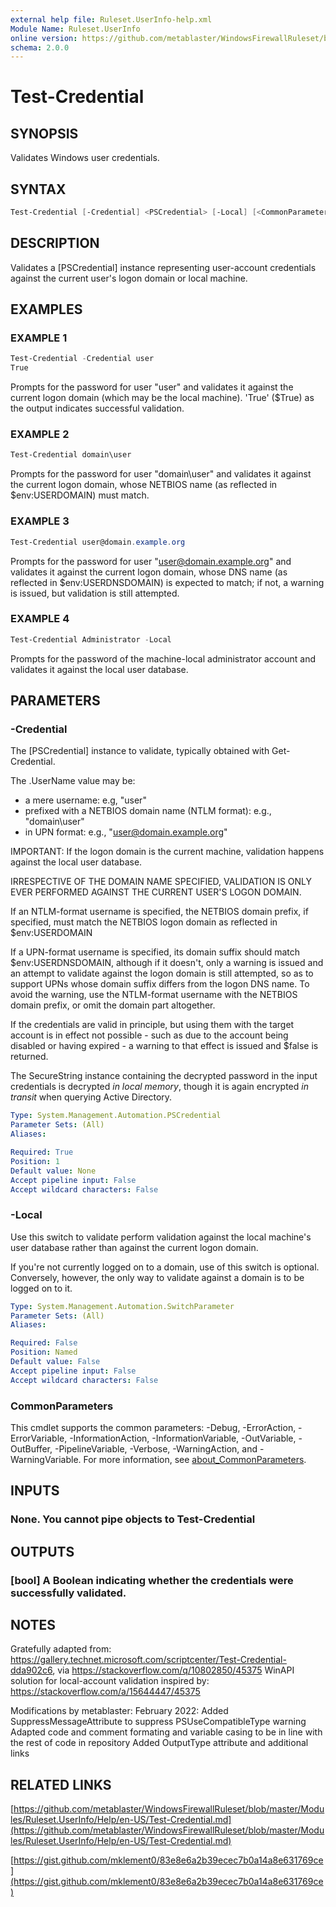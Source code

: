 ```yaml
---
external help file: Ruleset.UserInfo-help.xml
Module Name: Ruleset.UserInfo
online version: https://github.com/metablaster/WindowsFirewallRuleset/blob/master/Modules/Ruleset.UserInfo/Help/en-US/Test-Credential.md
schema: 2.0.0
---
```


# Test-Credential

## SYNOPSIS

Validates Windows user credentials.

## SYNTAX

```powershell
Test-Credential [-Credential] <PSCredential> [-Local] [<CommonParameters>]
```

## DESCRIPTION

Validates a \[PSCredential\] instance representing user-account credentials
against the current user's logon domain or local machine.

## EXAMPLES

### EXAMPLE 1

```powershell
Test-Credential -Credential user
True
```

Prompts for the password for user "user" and validates it against the current
logon domain (which may be the local machine).
'True' ($True) as the output
indicates successful validation.

### EXAMPLE 2

```powershell
Test-Credential domain\user
```

Prompts for the password for user "domain\user" and validates it against
the current logon domain, whose NETBIOS name (as reflected in $env:USERDOMAIN)
must match.

### EXAMPLE 3

```powershell
Test-Credential user@domain.example.org
```

Prompts for the password for user "user@domain.example.org" and validates it against
the current logon domain, whose DNS name (as reflected in $env:USERDNSDOMAIN)
is expected to match; if not, a warning is issued, but validation is still
attempted.

### EXAMPLE 4

```powershell
Test-Credential Administrator -Local
```

Prompts for the password of the machine-local administrator account and
validates it against the local user database.

## PARAMETERS

### -Credential

The \[PSCredential\] instance to validate, typically obtained with Get-Credential.

The .UserName value may be:
* a mere username: e.g, "user"
* prefixed with a NETBIOS domain name (NTLM format): e.g., "domain\user"
* in UPN format: e.g., "user@domain.example.org"

IMPORTANT:
If the logon domain is the current machine, validation happens against the local user database.

IRRESPECTIVE OF THE DOMAIN NAME SPECIFIED, VALIDATION IS ONLY EVER PERFORMED
AGAINST THE CURRENT USER'S LOGON DOMAIN.

If an NTLM-format username is specified, the NETBIOS domain prefix, if specified,
must match the NETBIOS logon domain as reflected in $env:USERDOMAIN

If a UPN-format username is specified, its domain suffix should match $env:USERDNSDOMAIN,
although if it doesn't, only a warning is issued and an attempt to validate against the
logon domain is still attempted, so as to support UPNs whose domain suffix differs from
the logon DNS name.
To avoid the warning, use the NTLM-format username with the NETBIOS domain prefix,
or omit the domain part altogether.

If the credentials are valid in principle, but using them with the target account is
in effect not possible - such as due to the account being disabled or having expired -
a warning to that effect is issued and $false is returned.

The SecureString instance containing the decrypted password in the input credentials is
decrypted *in local memory*, though it is again encrypted *in transit* when querying
Active Directory.

```yaml
Type: System.Management.Automation.PSCredential
Parameter Sets: (All)
Aliases:

Required: True
Position: 1
Default value: None
Accept pipeline input: False
Accept wildcard characters: False
```

### -Local

Use this switch to validate perform validation against the local machine's
user database rather than against the current logon domain.

If you're not currently logged on to a domain, use of this switch is optional.
Conversely, however, the only way to validate against a domain is to be logged on to it.

```yaml
Type: System.Management.Automation.SwitchParameter
Parameter Sets: (All)
Aliases:

Required: False
Position: Named
Default value: False
Accept pipeline input: False
Accept wildcard characters: False
```

### CommonParameters

This cmdlet supports the common parameters: -Debug, -ErrorAction, -ErrorVariable, -InformationAction, -InformationVariable, -OutVariable, -OutBuffer, -PipelineVariable, -Verbose, -WarningAction, and -WarningVariable. For more information, see [about_CommonParameters](http://go.microsoft.com/fwlink/?LinkID=113216).

## INPUTS

### None. You cannot pipe objects to Test-Credential

## OUTPUTS

### [bool] A Boolean indicating whether the credentials were successfully validated.

## NOTES

Gratefully adapted from:
https://gallery.technet.microsoft.com/scriptcenter/Test-Credential-dda902c6,
via https://stackoverflow.com/q/10802850/45375
WinAPI solution for local-account validation inspired by:
https://stackoverflow.com/a/15644447/45375

Modifications by metablaster:
February 2022:
Added SuppressMessageAttribute to suppress PSUseCompatibleType warning
Adapted code and comment formating and variable casing to be in line with the rest of code in repository
Added OutputType attribute and additional links

## RELATED LINKS

[https://github.com/metablaster/WindowsFirewallRuleset/blob/master/Modules/Ruleset.UserInfo/Help/en-US/Test-Credential.md](https://github.com/metablaster/WindowsFirewallRuleset/blob/master/Modules/Ruleset.UserInfo/Help/en-US/Test-Credential.md)

[https://gist.github.com/mklement0/83e8e6a2b39ecec7b0a14a8e631769ce](https://gist.github.com/mklement0/83e8e6a2b39ecec7b0a14a8e631769ce)
